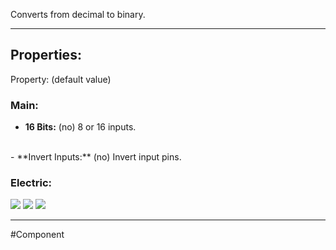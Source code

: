 Converts from decimal to binary.

---

## Properties:
Property: (default value)

### Main:
- **16 Bits:** (no)
   8 or 16 inputs.
<br>
- **Invert Inputs:** (no)
   Invert input pins.

### Electric:
![](../Logic%20Components#Inputs)
![](../Logic%20Components#Outputs)
![](../Logic%20Components#Edges)

---

#Component 